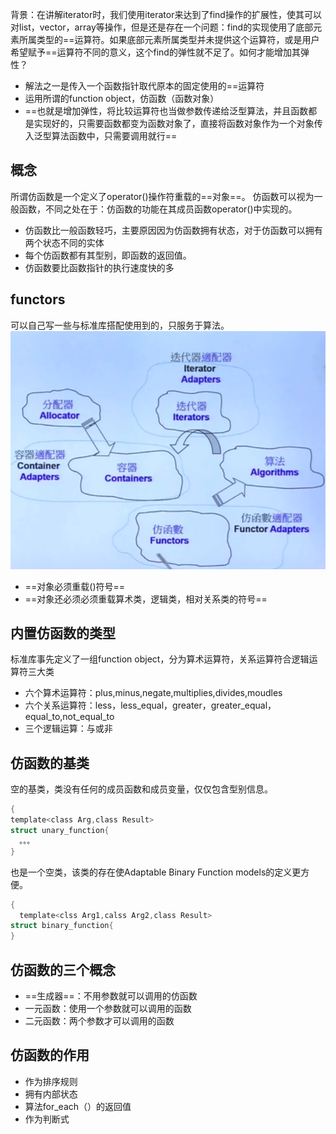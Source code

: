 背景：在讲解iterator时，我们使用iterator来达到了find操作的扩展性，使其可以对list，vector，array等操作，但是还是存在一个问题：find的实现使用了底部元素所属类型的\==运算符。如果底部元素所属类型并未提供这个运算符，或是用户希望赋予\==运算符不同的意义，这个find的弹性就不足了。如何才能增加其弹性？
- 解法之一是传入一个函数指针取代原本的固定使用的==运算符
- 运用所谓的function object，仿函数（函数对象）
- ==也就是增加弹性，将比较运算符也当做参数传递给泛型算法，并且函数都是实现好的，只需要函数都变为函数对象了，直接将函数对象作为一个对象传入泛型算法函数中，只需要调用就行==
## 概念
所谓仿函数是一个定义了operator()操作符重载的==对象==。
仿函数可以视为一般函数，不同之处在于：仿函数的功能在其成员函数operator()中实现的。
- 仿函数比一般函数轻巧，主要原因因为仿函数拥有状态，对于仿函数可以拥有两个状态不同的实体
- 每个仿函数都有其型别，即函数的返回值。
- 仿函数要比函数指针的执行速度快的多
## functors
可以自己写一些与标准库搭配使用到的，只服务于算法。
![](assets/仿函数-02255fe6.png)
- ==对象必须重载()符号==
- ==对象还必须必须重载算术类，逻辑类，相对关系类的符号==

## 内置仿函数的类型
标准库事先定义了一组function object，分为算术运算符，关系运算符合逻辑运算符三大类
- 六个算术运算符：plus,minus,negate,multiplies,divides,moudles
- 六个关系运算符：less，less_equal，greater，greater_equal，equal_to,not_equal_to
- 三个逻辑运算：与或非

## 仿函数的基类
空的基类，类没有任何的成员函数和成员变量，仅仅包含型别信息。

```c
{
template<class Arg,class Result>
struct unary_function{
  。。。
}
```

也是一个空类，该类的存在使Adaptable Binary Function models的定义更方便。

```c
{
  template<clss Arg1,calss Arg2,class Result>
struct binary_function{
}
```
## 仿函数的三个概念
- ==生成器==：不用参数就可以调用的仿函数
- 一元函数：使用一个参数就可以调用的函数
- 二元函数：两个参数才可以调用的函数

## 仿函数的作用
- 作为排序规则
- 拥有内部状态
- 算法for_each（）的返回值
- 作为判断式
